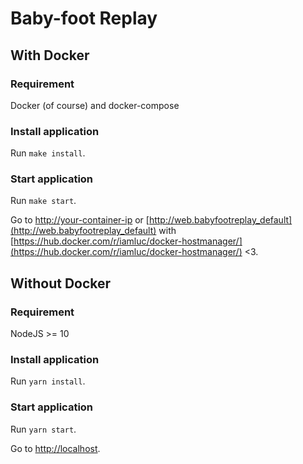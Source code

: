 # Baby-foot Replay

## With Docker

### Requirement

Docker (of course) and docker-compose
 
### Install application

Run `make install`.

### Start application

Run `make start`.

Go to [http://your-container-ip](http://your-container-ip)
or [http://web.babyfootreplay_default](http://web.babyfootreplay_default) 
with [https://hub.docker.com/r/iamluc/docker-hostmanager/](https://hub.docker.com/r/iamluc/docker-hostmanager/) <3.


## Without Docker

### Requirement

NodeJS >= 10
 
### Install application

Run `yarn install`.

### Start application

Run `yarn start`.

Go to [http://localhost](http://localhost).
